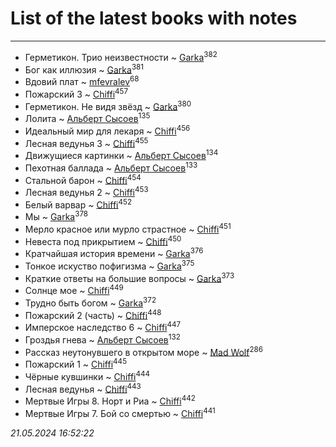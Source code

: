# List of the latest books with notes
---

* Герметикон. Трио неизвестности ~ [Garka](users/115/115753719718250012620-google)<sup>382</sup>
* Бог как иллюзия ~ [Garka](users/115/115753719718250012620-google)<sup>381</sup>
* Вдовий плат ~ [mfevralev](users/140/140966150-vkontakte)<sup>68</sup>
* Пожарский 3 ~ [Chiffi](users/105/105831994080785626680-google)<sup>457</sup>
* Герметикон. Не видя звёзд ~ [Garka](users/115/115753719718250012620-google)<sup>380</sup>
* Лолита ~ [Альберт Сысоев](users/474/47446642-vkontakte)<sup>135</sup>
* Идеальный мир для лекаря ~ [Chiffi](users/105/105831994080785626680-google)<sup>456</sup>
* Лесная ведунья 3 ~ [Chiffi](users/105/105831994080785626680-google)<sup>455</sup>
* Движущиеся картинки ~ [Альберт Сысоев](users/474/47446642-vkontakte)<sup>134</sup>
* Пехотная баллада ~ [Альберт Сысоев](users/474/47446642-vkontakte)<sup>133</sup>
* Стальной барон ~ [Chiffi](users/105/105831994080785626680-google)<sup>454</sup>
* Лесная ведунья 2 ~ [Chiffi](users/105/105831994080785626680-google)<sup>453</sup>
* Белый варвар ~ [Chiffi](users/105/105831994080785626680-google)<sup>452</sup>
* Мы ~ [Garka](users/115/115753719718250012620-google)<sup>378</sup>
* Мерло красное или мурло страстное ~ [Chiffi](users/105/105831994080785626680-google)<sup>451</sup>
* Невеста под прикрытием ~ [Chiffi](users/105/105831994080785626680-google)<sup>450</sup>
* Кратчайшая история времени ~ [Garka](users/115/115753719718250012620-google)<sup>376</sup>
* Тонкое искуство пофигизма ~ [Garka](users/115/115753719718250012620-google)<sup>375</sup>
* Краткие ответы на большие вопросы ~ [Garka](users/115/115753719718250012620-google)<sup>373</sup>
* Солнце мое ~ [Chiffi](users/105/105831994080785626680-google)<sup>449</sup>
* Трудно быть богом ~ [Garka](users/115/115753719718250012620-google)<sup>372</sup>
* Пожарский 2 (часть) ~ [Chiffi](users/105/105831994080785626680-google)<sup>448</sup>
* Имперское наследство 6 ~ [Chiffi](users/105/105831994080785626680-google)<sup>447</sup>
* Гроздья гнева ~ [Альберт Сысоев](users/474/47446642-vkontakte)<sup>132</sup>
* Рассказ неутонувшего в открытом море ~ [Mad Wolf](users/947/94738840-vkontakte)<sup>286</sup>
* Пожарский 1 ~ [Chiffi](users/105/105831994080785626680-google)<sup>445</sup>
* Чёрные кувшинки ~ [Chiffi](users/105/105831994080785626680-google)<sup>444</sup>
* Лесная ведунья ~ [Chiffi](users/105/105831994080785626680-google)<sup>443</sup>
* Мертвые Игры 8. Норт и Риа ~ [Chiffi](users/105/105831994080785626680-google)<sup>442</sup>
* Мертвые Игры 7. Бой со смертью ~ [Chiffi](users/105/105831994080785626680-google)<sup>441</sup>


_21.05.2024 16:52:22_
